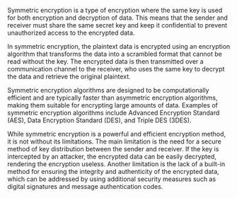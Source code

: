 Symmetric encryption is a type of encryption where the same key is used for both encryption and decryption of data. This means that the sender and receiver must share the same secret key and keep it confidential to prevent unauthorized access to the encrypted data.

In symmetric encryption, the plaintext data is encrypted using an encryption algorithm that transforms the data into a scrambled format that cannot be read without the key. The encrypted data is then transmitted over a communication channel to the receiver, who uses the same key to decrypt the data and retrieve the original plaintext.

Symmetric encryption algorithms are designed to be computationally efficient and are typically faster than asymmetric encryption algorithms, making them suitable for encrypting large amounts of data. Examples of symmetric encryption algorithms include Advanced Encryption Standard (AES), Data Encryption Standard (DES), and Triple DES (3DES).

While symmetric encryption is a powerful and efficient encryption method, it is not without its limitations. The main limitation is the need for a secure method of key distribution between the sender and receiver. If the key is intercepted by an attacker, the encrypted data can be easily decrypted, rendering the encryption useless. Another limitation is the lack of a built-in method for ensuring the integrity and authenticity of the encrypted data, which can be addressed by using additional security measures such as digital signatures and message authentication codes.